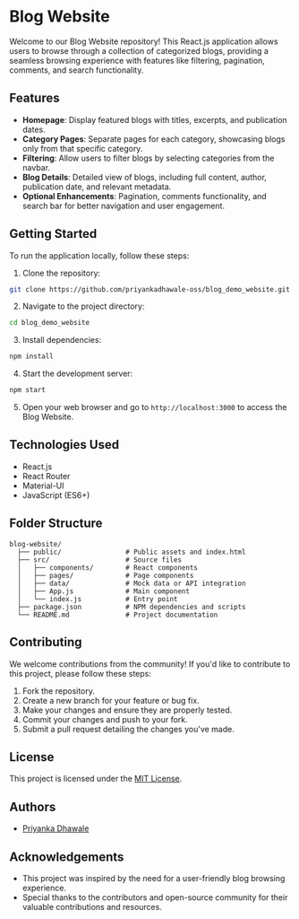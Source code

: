 # Blog Website

Welcome to our Blog Website repository! This React.js application allows users to browse through a collection of categorized blogs, providing a seamless browsing experience with features like filtering, pagination, comments, and search functionality.

## Features

- **Homepage**: Display featured blogs with titles, excerpts, and publication dates.
- **Category Pages**: Separate pages for each category, showcasing blogs only from that specific category.
- **Filtering**: Allow users to filter blogs by selecting categories from the navbar.
- **Blog Details**: Detailed view of blogs, including full content, author, publication date, and relevant metadata.
- **Optional Enhancements**: Pagination, comments functionality, and search bar for better navigation and user engagement.

## Getting Started

To run the application locally, follow these steps:

1. Clone the repository:

```bash
git clone https://github.com/priyankadhawale-oss/blog_demo_website.git
```

2. Navigate to the project directory:

```bash
cd blog_demo_website
```

3. Install dependencies:

```bash
npm install
```

4. Start the development server:

```bash
npm start
```

5. Open your web browser and go to `http://localhost:3000` to access the Blog Website.

## Technologies Used

- React.js
- React Router
- Material-UI
- JavaScript (ES6+)

## Folder Structure

```
blog-website/
  ├── public/                # Public assets and index.html
  ├── src/                   # Source files
  │   ├── components/        # React components
  │   ├── pages/             # Page components
  │   ├── data/              # Mock data or API integration
  │   ├── App.js             # Main component
  │   └── index.js           # Entry point
  ├── package.json           # NPM dependencies and scripts
  └── README.md              # Project documentation
```

## Contributing

We welcome contributions from the community! If you'd like to contribute to this project, please follow these steps:

1. Fork the repository.
2. Create a new branch for your feature or bug fix.
3. Make your changes and ensure they are properly tested.
4. Commit your changes and push to your fork.
5. Submit a pull request detailing the changes you've made.

## License

This project is licensed under the [MIT License](LICENSE).

## Authors

- [Priyanka Dhawale](https://github.com/priyankadhawale-oss)

## Acknowledgements

- This project was inspired by the need for a user-friendly blog browsing experience.
- Special thanks to the contributors and open-source community for their valuable contributions and resources.
